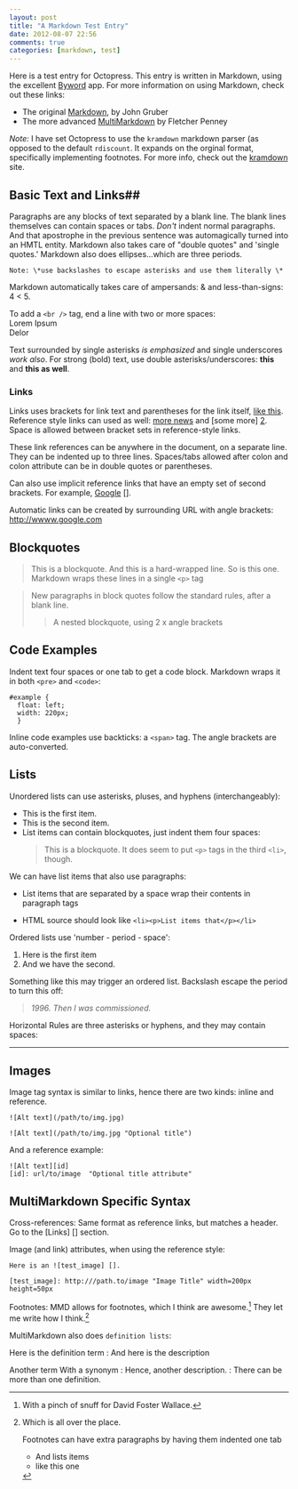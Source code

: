 ```yaml
---
layout: post  
title: "A Markdown Test Entry"  
date: 2012-08-07 22:56  
comments: true  
categories: [markdown, test]  
---
```


Here is a test entry for Octopress. This entry is written in Markdown, using the excellent [Byword](http://bywordapp.com/) app. For more information on using Markdown, check out these links:

* The original [Markdown](http://daringfireball.net/projects/markdown/), by John Gruber
* The more advanced [MultiMarkdown](http://fletcherpenney.net/multimarkdown/) by Fletcher Penney

*Note:* I have set Octopress to use the `kramdown` markdown parser (as opposed to the default `rdiscount`. It expands on the orginal format, specifically implementing footnotes. For more info, check out the [kramdown](http://kramdown.rubyforge.org/syntax.html) site.
 
## Basic Text and Links##

Paragraphs are any blocks of text separated by a blank line. The blank lines themselves can contain spaces or tabs. *Don't* indent normal paragraphs. And that apostrophe in the previous sentence was automagically turned into an HMTL entity. Markdown also takes care of "double quotes" and 'single quotes.' Markdown also does ellipses...which are three periods. 

	Note: \*use backslashes to escape asterisks and use them literally \*

Markdown automatically takes care of ampersands: & and less-than-signs: 4 < 5.

To add a `<br />` tag, end a line with two or more spaces:  
Lorem Ipsum  
Delor   

Text surrounded by single asterisks *is emphasized* and single underscores _work also_. For strong (bold) text, use double asterisks/underscores: **this** and **this as well**. 


### Links ###

Links uses brackets for link text and parentheses for the link itself, [like this](http://www.drudgereport.com/). Reference style links can used as well: [more news][1] and [some more] [2]. Space is allowed between bracket sets in reference-style links.

[1]: http://www.cnn.com
[2]: http://www.foxnews.com "Optional title attribute"

These link references can be anywhere in the document, on a separate line. They can be indented up to three lines. Spaces/tabs allowed after colon and colon attribute can be in double quotes or parentheses.

Can also use implicit reference links that have an empty set of second brackets. For example, [Google] [].

[Google]: http://www.google.com

Automatic links can be created by surrounding URL with angle brackets: <http://wwww.google.com>


## Blockquotes ##

> This is a blockquote.
> And this is a hard-wrapped line.
> So is this one. Markdown wraps these lines in a single `<p>` tag

> New paragraphs in block quotes follow the standard rules, after a blank line.
>>  A nested blockquote, using 2 x angle brackets

## Code Examples ##

Indent text four spaces or one tab to get a code block. Markdown wraps it in both `<pre>` and `<code>`:

	#example {
	  float: left;
	  width: 220px;
	  }

Inline code examples use backticks: a `<span>` tag. The angle brackets are auto-converted.


## Lists ##

Unordered lists can use asterisks, pluses, and hyphens (interchangeably):

+ This is the first item.
+ This is the second item.
+ List items can contain blockquotes, just indent them four spaces:
	>This is a blockquote. It does seem to put `<p>` tags in the third `<li>`, though.
 
We can have list items that also use paragraphs:

+ List items that are separated by a space wrap their contents in paragraph tags

+ HTML source should look like `<li><p>List items that</p></li>`

Ordered lists use 'number - period - space':

1. Here is the first item
2. And we have the second.

Something like this may trigger an ordered list. Backslash escape the period to turn this off:

> *1996\. Then I was commissioned.* 

Horizontal Rules are three asterisks or hyphens, and they may contain spaces:

***


## Images ##

Image tag syntax is similar to links, hence there are two kinds: inline and reference.

	![Alt text](/path/to/img.jpg)

	![Alt text](/path/to/img.jpg "Optional title")

And a reference example:

	![Alt text][id]
	[id]: url/to/image  "Optional title attribute"


## MultiMarkdown Specific Syntax ##

Cross-references: Same format as reference links, but matches a header. Go to the [Links] [] section.

Image (and link) attributes, when using the reference style:

	Here is an ![test_image] [].

	[test_image]: http:///path.to/image "Image Title" width=200px height=50px

Footnotes: MMD allows for footnotes, which I think are awesome.[^note1] They let me write how I think.[^whatever]

[^note1]: With a pinch of snuff for David Foster Wallace.

[^whatever]: Which is all over the place.
	
	Footnotes can have extra paragraphs by having them indented one tab

	* And lists items
	* like this one

MultiMarkdown also does `definition lists`:

Here is the definition term
: And here is the description


Another term
With a synonym
: Hence, another description.
: There can be more than one definition.
